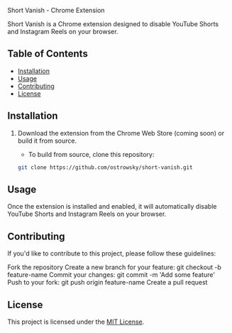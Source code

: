 Short Vanish - Chrome Extension

Short Vanish is a Chrome extension designed to disable YouTube Shorts and Instagram Reels on your browser.

## Table of Contents

- [Installation](#installation)
- [Usage](#usage)
- [Contributing](#contributing)
- [License](#license)

## Installation

1. Download the extension from the Chrome Web Store (coming soon) or build it from source.
   
   - To build from source, clone this repository:

   ```bash
   git clone https://github.com/ostrowsky/short-vanish.git

## Usage

Once the extension is installed and enabled, it will automatically disable YouTube Shorts and Instagram Reels on your browser.

## Contributing

If you'd like to contribute to this project, please follow these guidelines:

Fork the repository
Create a new branch for your feature: git checkout -b feature-name
Commit your changes: git commit -m 'Add some feature'
Push to your fork: git push origin feature-name
Create a pull request

## License

This project is licensed under the [MIT License](url).

